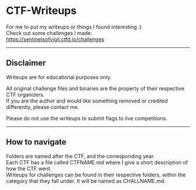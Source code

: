 # CTF-Writeups
For me to put my writeups or things I found interesting :)  
Check out some challenges I made:  
https://sentinelsofvigil.ctfd.io/challenges

---

##  Disclaimer

 Writeups are for educational purposes only.

All original challenge files and binaries are the property of their respective CTF organizers.  
If you are the author and would like something removed or credited differently, please contact me.

Please do not use the writeups to submit flags to live competitions.

---

## How to navigate
Folders are named after the CTF, and the corresponding year.  
Each CTF has a file called CTFNAME.md where I give a short description of how the CTF went.    
Writeups for challenges can be found in their respective folders, within the category that they fall under. It will be named as CHALLNAME.md.    
